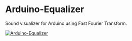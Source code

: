 # Arduino-Equalizer
Sound visualizer for Arduino using Fast Fourier Transform.

[![Arduino-Equalizer](https://i.ytimg.com/vi/MUT3m4J2BHs/hq720.jpg?sqp=-oaymwEcCOgCEMoBSFXyq4qpAw4IARUAAIhCGAFwAcABBg==&rs=AOn4CLCKiDnncXDBO2Y-b5eMjszGSYY0pA)](https://www.youtube.com/watch?v=MUT3m4J2BHs)
